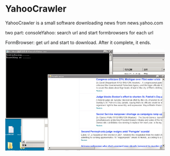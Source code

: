 # YahooCrawler
YahooCrawler is a small software downloading news from news.yahoo.com

two part:
consoleYahoo: search url and start formbrowsers for each url
    
FormBrowser: get url and start to download. After it complete, it ends.

![image](https://github.com/windowsyuli/YahooCrawler/blob/master/Yahoo.png)
